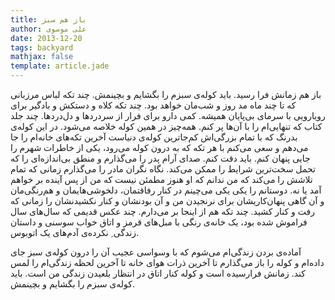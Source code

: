 ```yaml
---
title: باز هم سبز
author: علی موسوی
date: 2013-12-20
tags: backyard
mathjax: false
template: article.jade
---
```


باز هم زمانش فرا رسید. باید کوله‌ی سبزم را بگشایم و بچینمش. چند تکه لباس مرزبانی که تا چند ماه مد روز و شب‌مان خواهد بود. چند تکه کلاه و دستکش و بادگیر برای رویارویی با سرمای بی‌پایان همیشه. کمی دارو برای فرار از سردردها و دل‌‌دردها. چند جلد کتاب که تنهایی‌ام را با آن‌ها پر کنم. همه‌چیز در همین کوله خلاصه می‌شود. در این کوله‌ی بدرنگ که با تمام بزرگی‌اش کم‌جاترین کوله‌ی دنیاست آخرین تکه‌های خانه‌ام را جا می‌دهم و سعی می‌کنم با هر تکه که به درون کوله می‌رود، یکی از خاطرات شهرم را جایی پنهان کنم. باید دقت کنم. صدای آرام پدر را می‌گذارم و منطق بی‌اندازه‌ای را که تحمل سخت‌ترین شرایط را ممکن می‌کند. نگاه نگران مادر را می‌گذارم زمانی که تمام تلاشش را می‌کند که من ندانم که او هنوز مطمئن نیست که من از پس آینده بر خواهم آمد یا نه. دوستانم را یکی یکی می‌چینم در کنار رفاقتمان، دلخوشی‌هایمان و هم‌رنگی‌مان و آن گاهی پنهان‌کاریشان برای نرنجیدن من و آن بودنشان و کنار نکشیدنشان را زمانی که رفت و کنار کشید. چند تکه هم از اینجا بر می‌دارم. چند عکس قدیمی که سال‌های سال فراموش شده بود، یک خانه‌ی رنگی با مبل‌های قرمز و اتاق خواب سوسنی و داستان زندگی ِ نکرده‌ی آدم‌های یک اتوبوس.

آماده‌ی بردن زندگی‌ام می‌شوم که با وسواسی عجیب آن را درون کوله‌ی سبز جای داده‌ام و کوله را باز می‌گذارم تا آخرین ذرات هوای خانه تا آخرین لحظه زندگی‌ام را لمس کند. زمانش فرارسیده است و کوله کنار اتاق در انتظار بلعیدن زندگی من است. باید کوله‌ی سبزم را بگشایم و بچینمش.

